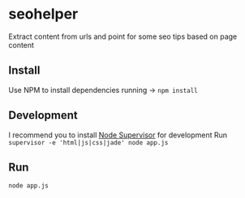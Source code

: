 # seohelper
Extract content from urls and point for some seo tips based on page content

## Install
Use NPM to install dependencies running -> `npm install`

## Development
I recommend you to install [Node Supervisor](https://github.com/isaacs/node-supervisor) for development
Run `supervisor -e 'html|js|css|jade' node app.js`

## Run
`node app.js`
